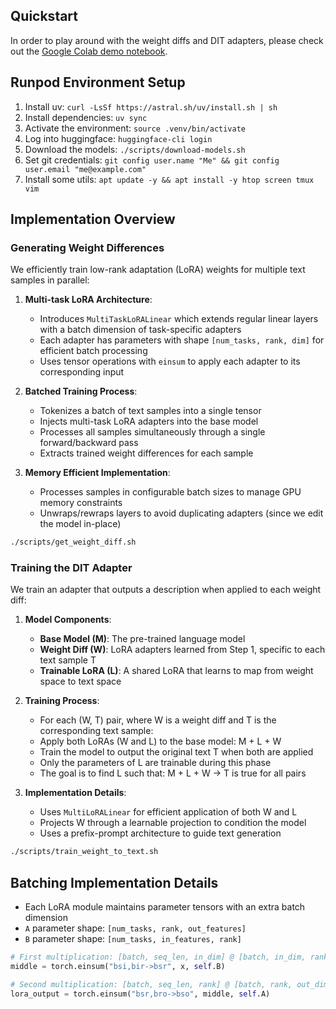 ## Quickstart

In order to play around with the weight diffs and DIT adapters, please check out the [Google Colab demo notebook](https://colab.research.google.com/drive/12YD_9GRT-y_hFOBqXzyI4eN_lJGKiXwN?usp=sharing).

## Runpod Environment Setup
1. Install uv: `curl -LsSf https://astral.sh/uv/install.sh | sh`
2. Install dependencies: `uv sync`
4. Activate the environment: `source .venv/bin/activate`
5. Log into huggingface: `huggingface-cli login`
6. Download the models: `./scripts/download-models.sh`
7. Set git credentials: `git config user.name "Me" && git config user.email "me@example.com"`
8. Install some utils: `apt update -y && apt install -y htop screen tmux vim`

## Implementation Overview

### Generating Weight Differences

We efficiently train low-rank adaptation (LoRA) weights for multiple text samples in parallel:

1. **Multi-task LoRA Architecture**:
   - Introduces `MultiTaskLoRALinear` which extends regular linear layers with a batch dimension of task-specific adapters
   - Each adapter has parameters with shape `[num_tasks, rank, dim]` for efficient batch processing
   - Uses tensor operations with `einsum` to apply each adapter to its corresponding input

2. **Batched Training Process**:
   - Tokenizes a batch of text samples into a single tensor
   - Injects multi-task LoRA adapters into the base model
   - Processes all samples simultaneously through a single forward/backward pass
   - Extracts trained weight differences for each sample

3. **Memory Efficient Implementation**:
   - Processes samples in configurable batch sizes to manage GPU memory constraints
   - Unwraps/rewraps layers to avoid duplicating adapters (since we edit the model in-place)

```bash
./scripts/get_weight_diff.sh
```

### Training the DIT Adapter

We train an adapter that outputs a description when applied to each weight diff:

1. **Model Components**:
   - **Base Model (M)**: The pre-trained language model
   - **Weight Diff (W)**: LoRA adapters learned from Step 1, specific to each text sample T
   - **Trainable LoRA (L)**: A shared LoRA that learns to map from weight space to text space

2. **Training Process**:
   - For each (W, T) pair, where W is a weight diff and T is the corresponding text sample:
   - Apply both LoRAs (W and L) to the base model: M + L + W
   - Train the model to output the original text T when both are applied
   - Only the parameters of L are trainable during this phase
   - The goal is to find L such that: M + L + W → T is true for all pairs

3. **Implementation Details**:
   - Uses `MultiLoRALinear` for efficient application of both W and L
   - Projects W through a learnable projection to condition the model
   - Uses a prefix-prompt architecture to guide text generation

```bash
./scripts/train_weight_to_text.sh
```

## Batching Implementation Details

- Each LoRA module maintains parameter tensors with an extra batch dimension
- `A` parameter shape: `[num_tasks, rank, out_features]`
- `B` parameter shape: `[num_tasks, in_features, rank]`

```python
# First multiplication: [batch, seq_len, in_dim] @ [batch, in_dim, rank] -> [batch, seq_len, rank]
middle = torch.einsum("bsi,bir->bsr", x, self.B)

# Second multiplication: [batch, seq_len, rank] @ [batch, rank, out_dim] -> [batch, seq_len, out_dim]
lora_output = torch.einsum("bsr,bro->bso", middle, self.A)
```
